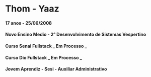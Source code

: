 # Thom - Yaaz

#### 17 anos  -  25/06/2008
#### Novo Ensino Medio - 2° Desenvolvimento de Sistemas Vespertino
#### Curso Senai Fullstack   _  Em Processo  _
#### Curso Dio Fullstack     _  Em Processo  _
#### Jovem Aprendiz  - Sesi - Auxiliar Administrativo

<!--
**thomxz-cod/thomxz-cod** is a ✨ _special_ ✨ repository because its `README.md` (this file) appears on your GitHub profile.

Here are some ideas to get you started:

- 🔭 I’m currently working on ...
- 🌱 I’m currently learning ...
- 👯 I’m looking to collaborate on ...
- 🤔 I’m looking for help with ...
- 💬 Ask me about ...
- 📫 How to reach me: ...
- 😄 Pronouns: ...
- ⚡ Fun fact: ...
-->
